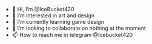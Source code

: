 - 👋 Hi, I’m @IceBucket420
- 👀 I’m interested in art and design 
- 🌱 I’m currently learning game design
- 💞️ I’m looking to collaborate on nothing at the moment
- 📫 How to reach me in telegram @Icebucket420

<!---
IceBucket420/IceBucket420 is a ✨ special ✨ repository because its `README.md` (this file) appears on your GitHub profile.
You can click the Preview link to take a look at your changes.
--->

